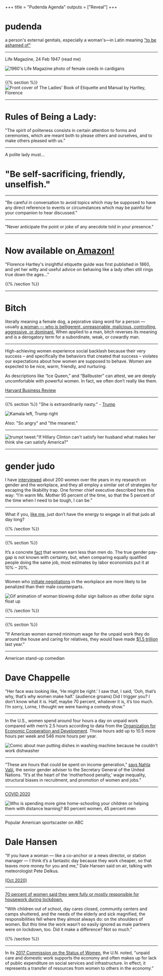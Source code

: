 +++
title = "Pudenda Agenda"
outputs = ["Reveal"]
+++

# pudenda

a person's external genitals, especially a woman's—in Latin meaning ["to be ashamed of"](https://www.nytimes.com/2020/10/26/us/childbirth-bodies-stigma-incontinence.html)

---

Life Magazine, 24 Feb 1947 (read me)

![1960's Life Magazine photo of female coeds in cardigans](./images/life_mag_cardigan.png)

---

{{% section %}}
![Front cover of The Ladies' Book of Etiquette and Manual by Hartley, Florence](https://prodimage.images-bn.com/pimages/9781843915423_p0_v1_s1200x630.jpg)

---

# Rules of Being a Lady:

"The spirit of politeness consists in certain attention to forms and ceremonies, which are meant both to please others and ourselves, and to make others pleased with us."

---
A polite lady must...

# "Be self-sacrificing, friendly, unselfish."

---

"Be careful in conversation to avoid topics which may be supposed to have any direct reference to events or circumstances which may be painful for your companion to hear discussed."

---

"Never anticipate the point or joke of any anecdote told in your presence."

---

# Now available on[ Amazon!](https://www.amazon.com/gp/product/B00TCZTHYY/ref=as_li_tl?ie=UTF8&camp=1789&creative=390957&creativeASIN=B00TCZTHYY&linkCode=as2&tag=socialearn02-20&linkId=4ILYIO4YBGQPNSGB)

"Florence Hartley's insightful etiquette guide was first published in 1860, and yet her witty and useful advice on behaving like a lady often still rings true down the ages..."

{{% /section %}}

---
# Bitch

literally meaning a female dog, a pejorative slang word for a person — usually [a woman — who is belligerent, unreasonable, malicious, controlling, aggressive, or dominant.](https://en.wikipedia.org/wiki/Bitch_(slang)#:~:text=Bitch%2C%20literally%20meaning%20a%20female,%2C%20weak%2C%20or%20cowardly%20man.) When applied to a man, bitch reverses its meaning and is a derogatory term for a subordinate, weak, or cowardly man.

---

High-achieving women experience social backlash because their very success – and specifically the behaviors that created that success – violates our expectations about how women are supposed to behave. Women are expected to be nice, warm, friendly, and nurturing. 
 
As descriptions like “Ice Queen,” and “Ballbuster” can attest, we are deeply uncomfortable with powerful women. In fact, we often don’t really like them.

[Harvard Business Review](https://hbr.org/2013/04/for-women-leaders-likability-a)

---

{{% section %}}
"She is extraordinarily nasty." - [Trump](https://www.nbcnews.com/politics/2020-election/phony-kamala-trump-campaign-responds-harris-vp-pick-n1236467)

![Kamala left, Trump right](./images/tumpkamala.jpg)

Also: "So angry" and "the meanest." 

---

![trumpt tweet:"If Hillary Clinton can't satisfy her husband what makes her think she can satisfy America?"](./images/trumptweethillary.png)

---

# gender judo

I have [interviewed](https://www.nytimes.com/2019/08/16/opinion/sunday/gender-bias-work.html) about 200 women over the years in my research on gender and the workplace, and they all employ a similar set of strategies for escaping the likability trap. One former chief executive described hers this way: “I’m warm Ms. Mother 95 percent of the time, so that the 5 percent of the time when I need to be tough, I can be.”

---

What if you, [like me](https://www.nytimes.com/2019/08/27/us/likability-penalty.html), just don’t have the energy to engage in all that judo all day long?

{{% /section %}}

---
{{% section %}}

It’s a concrete [fact](https://hbr.org/2018/06/research-women-ask-for-raises-as-often-as-men-but-are-less-likely-to-get-them#:~:text=The%20true%20gender%20pay%2Dgap,likely%20to%20negotiate%20their%20salaries) that women earn less than men do. The true gender pay-gap is not known with certainty, but, when comparing equally qualified people doing the same job, most estimates by labor economists put it at 10% – 20%. 

---

Women who [initiate negotiations](https://gap.hks.harvard.edu/social-incentives-gender-differences-propensity-initiate-negotiations-sometimes-it-does-hurt-ask) in the workplace are more likely to be penalized than their male counterparts.

![Gif animation of woman blowing dollar sign balloon as other dollar signs float up](./images/negotaitespot.gif)

{{% /section %}}

---

{{% section %}}

"If American women earned minimum wage for the unpaid work they do around the house and caring for relatives, they would have made [$1.5 trillion](https://www.nytimes.com/interactive/2020/03/04/opinion/women-unpaid-labor.html) last year."

---

American stand-up comedian
# Dave Chappelle

“Her face was looking like, ‘He might be right.’ I saw that, I said, ‘Ooh, that’s why, that’s why women make half.' (audience groans) Did I trigger you? I don’t know what it is. Half, maybe 70 percent, whatever it is, it’s too much. I’m sorry, Lorne, I thought we were having a comedy show.” 

---

In the U.S., women spend around four hours a day on unpaid work compared with men’s 2.5  hours according to data from the [Organization for Economic Cooperation and Development](https://stats.oecd.org/index.aspx?queryid=54757). Those hours add up to 10.5 more hours per week and 546 more hours per year. 

![Comic about man putting dishes in washing machine because he couldn't work dishwasher](./images/dishescomic.jpg)

---

“These are hours that could be spent on income generation,” [says Nahla Valji](https://www.nytimes.com/2020/05/20/us/women-economy-jobs-coronavirus-gender.html), the senior gender adviser to the Secretary General of the United Nations. “It’s at the heart of the ‘motherhood penalty,’ wage inequality, structural biases in recruitment, and promotion of women and jobs.”

---

[COVID 2020](https://www.nytimes.com/2020/05/06/upshot/pandemic-chores-homeschooling-gender.html)

![Who is spending more gime home-schooling your children or helping them with distance learning? 80 percent women, 45 percent men](./images/homeschool.png)

---

Popular American sportscaster on ABC
# Dale Hansen

“If you have a woman — like a co-anchor or a news director, or station manager — I think it’s a fantastic day because they work cheaper, so that leaves more money for you and me,” Dale Hansen said on air, talking with meteorologist Pete Delkus. 

[(Oct 2020)](https://www.distractify.com/p/what-did-dale-hansen-say)

---

[70 percent of women said they were fully or mostly responsible for housework during lockdown.](https://www.nytimes.com/programs/womens-issues/day-2)

"With children out of school, day cares closed, community centers and camps shuttered, and the needs of the elderly and sick magnified, the responsibilities fell where they almost always do: on the shoulders of women. But this time the work wasn’t so easily ignored as male partners were on lockdown, too. Did it make a difference? Not so much."

{{% /section %}}

---

In its [2017 Commission on the Status of Women](https://www.un.org/ga/search/view_doc.asp?symbol=E/CN.6/2017/3), the U.N. noted, “unpaid care and domestic work supports the economy and often makes up for lack of public expenditure on social services and infrastructure. In effect, it represents a transfer of resources from women to others in the economy.” 

